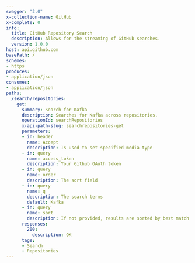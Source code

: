 ```yaml
---
swagger: "2.0"
x-collection-name: GitHub
x-complete: 0
info:
  title: GitHub Repository Search
  description: Allows for the streaming of GitHub searches.
  version: 1.0.0
host: api.github.com
basePath: /
schemes:
- https
produces:
- application/json
consumes:
- application/json
paths:
  /search/repositories:
    get:
      summary: Search for Kafka
      description: Searches for Kafka across repositories.
      operationId: searchRepositories
      x-api-path-slug: searchrepositories-get
      parameters:
      - in: header
        name: Accept
        description: Is used to set specified media type
      - in: query
        name: access_token
        description: Your Github OAuth token
      - in: query
        name: order
        description: The sort field
      - in: query
        name: q
        description: The search terms
        default: Kafka
      - in: query
        name: sort
        description: If not provided, results are sorted by best match
      responses:
        200:
          description: OK
      tags:
      - Search
      - Repositories
---
```

